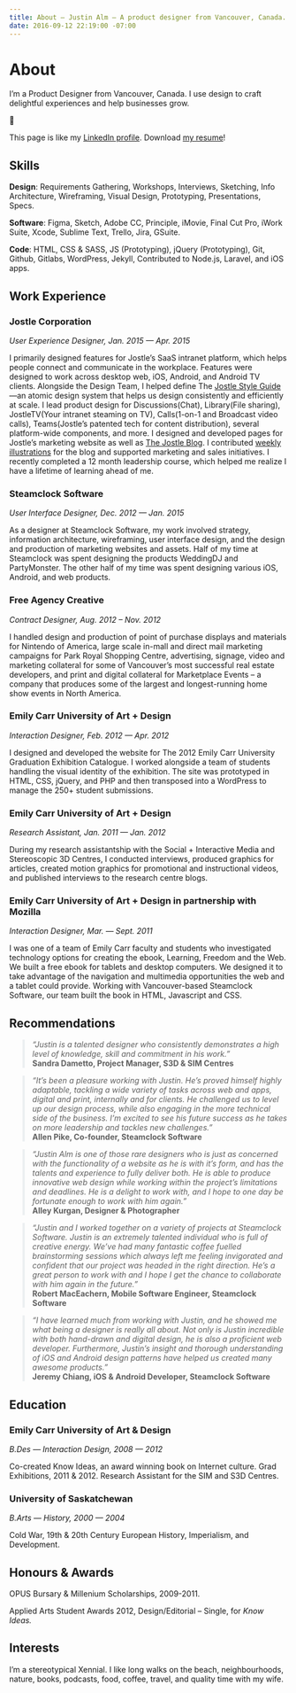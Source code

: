 ```yaml
---
title: About — Justin Alm — A product designer from Vancouver, Canada.
date: 2016-09-12 22:19:00 -07:00
---
```


<div class="mw-900  bp1-u-textAlign-center  u-mar-auto  u-mar-b05">
    <h1 class="u-noMargin  u-mar-b01"><strong>About</strong></h1>
    <p class="as-h3">I’m a Product Designer from Vancouver, Canada. I use design to craft delightful experiences and help businesses grow.</p>
    <p class="as-h3  bp1-u-textAlign-center  u-mar-b05">🙇</p>
</div>

<p class="bp1-u-textAlign-center">This page is like my <a href="https://www.linkedin.com/in/justin-alm-8611b412/">LinkedIn profile</a>. Download <a href="/uploads/justin-alm-resume.pdf" title="Resume of Justin Alm">my resume</a>!</p>

<h2><strong>Skills</strong></h2>

__Design__: Requirements Gathering, Workshops, Interviews, Sketching, Info Architecture, Wireframing, Visual Design, Prototyping, Presentations, Specs.

__Software__: Figma, Sketch, Adobe CC, Principle, iMovie, Final Cut Pro, iWork Suite, Xcode, Sublime Text, Trello, Jira, GSuite.

__Code__: HTML, CSS & SASS, JS (Prototyping), jQuery (Prototyping), Git, Github, Gitlabs, WordPress, Jekyll, Contributed to Node.js, Laravel, and iOS apps.

<h2><strong>Work Experience</strong></h2>

<h3 class="u-mar-t03  u-mar-b00">Jostle Corporation</h3>
<p class="c-grey03  u-mar-t01  u-mar-b01"><em>User Experience Designer, Jan. 2015 — Apr. 2015</em></p>
<p class="u-mar-t00  u-mar-b00">I primarily designed features for Jostle’s SaaS intranet platform, which helps people connect and communicate in the workplace. Features were designed to work across desktop web, iOS, Android, and Android TV clients. Alongside the Design Team, I helped define The <a href="/work/the-jostle-style-guide/" title="My case study on the Jostle Style Guide">Jostle Style Guide</a>—an atomic design system that helps us design consistently and efficiently at scale. I lead product design for Discussions(Chat), Library(File sharing), JostleTV(Your intranet steaming on TV), Calls(1-on-1 and Broadcast video calls), Teams(Jostle’s patented tech for content distribution), several platform-wide components, and more. I designed and developed pages for Jostle’s marketing website as well as <a href="/work/the-jostle-blog/" title="My case study on The Jostle Blog">The Jostle Blog</a>. I contributed <a href="/work/jostle-illustrations/" title="Samples of my illustrations for Jostle">weekly illustrations</a> for the blog and supported marketing and sales initiatives. I recently completed a 12 month leadership course, which helped me realize I have a lifetime of learning ahead of me.</p>

<h3 class="u-mar-t03  u-mar-b00">Steamclock Software</h3>
<p class="c-grey03  u-mar-t01  u-mar-b01"><em>User Interface Designer, Dec. 2012 — Jan. 2015</em>
<p class="u-mar-t00  u-mar-b00">As a designer at Steamclock Software, my work involved strategy, information architecture, wireframing, user interface design, and the design and production of marketing websites and assets. Half of my time at Steamclock was spent designing the products WeddingDJ and PartyMonster. The other half of my time was spent designing various iOS, Android, and web products.</p>

<h3 class="u-mar-t03  u-mar-b00">Free Agency Creative</h3>
<p class="c-grey03  u-mar-t01  u-mar-b01"><em>Contract Designer, Aug. 2012 – Nov. 2012</em>
<p class="u-mar-t00  u-mar-b00">I handled design and production of point of purchase displays and materials for Nintendo of America, large scale in-mall and direct mail marketing campaigns for Park Royal Shopping Centre, advertising, signage, video and marketing collateral for some of Vancouver’s most successful real estate developers, and print and digital collateral for Marketplace Events – a company that produces some of the largest and longest-running home show events in North America.</p>

<h3 class="u-mar-t03  u-mar-b00">Emily Carr University of Art + Design</h3>
<p class="c-grey03  u-mar-t01  u-mar-b01"><em>Interaction Designer, Feb. 2012 — Apr. 2012</em></p>
<p class="u-mar-t00  u-mar-b00">I designed and developed the website for The 2012 Emily Carr University Graduation Exhibition Catalogue. I worked alongside a team of students handling the visual identity of the exhibition. The site was prototyped in HTML, CSS, jQuery, and PHP and then transposed into a WordPress to manage the 250+ student submissions.</p>

<h3 class="u-mar-t03  u-mar-b00">Emily Carr University of Art + Design</h3>
<p class="c-grey03  u-mar-t01  u-mar-b01"><em>Research Assistant, Jan. 2011 — Jan. 2012</em></p>
<p class="u-mar-t00  u-mar-b00">During my research assistantship with the Social + Interactive Media and Stereoscopic 3D Centres, I conducted interviews, produced graphics for articles, created motion graphics for promotional and instructional videos, and published interviews to the research centre blogs.</p>

<h3 class="u-mar-t03  u-mar-b00">Emily Carr University of Art + Design in partnership with Mozilla</h3>
<p class="c-grey03  u-mar-t01  u-mar-b01"><em>Interaction Designer, Mar. — Sept. 2011</em></p>
<p class="u-mar-t00  u-mar-b00">I was one of a team of Emily Carr faculty and students who investigated technology options for creating the ebook, Learning, Freedom and the Web. We built a free ebook for tablets and desktop computers. We designed it to take advantage of the navigation and multimedia opportunities the web and a tablet could provide. Working with Vancouver-based Steamclock Software, our team built the book in HTML, Javascript and CSS.</p>

<h2><strong>Recommendations</strong></h2>

<blockquote class="u-noMargin  u-mar-t03  u-mar-b03  u-pad-l03  as-h5 c-grey03" style="border-left: 4px solid #eceff1;"><em>“Justin is a talented designer who consistently demonstrates a high level of knowledge, skill and commitment in his work.”</em><br><span class="as-h6"><strong>Sandra Dametto, Project Manager, S3D & SIM Centres</strong></span></blockquote>

<blockquote class="u-noMargin  u-mar-t03  u-mar-b03  u-pad-l03  as-h5 c-grey03" style="border-left: 4px solid #eceff1;"><em>“It’s been a pleasure working with Justin. He’s proved himself highly adaptable, tackling a wide variety of tasks across web and apps, digital and print, internally and for clients. He challenged us to level up our design process, while also engaging in the more technical side of the business. I’m excited to see his future success as he takes on more leadership and tackles new challenges.”</em><br><span class="as-h6"><strong>Allen Pike, Co-founder, Steamclock Software</strong></span></blockquote>

<blockquote class="u-noMargin  u-mar-t03  u-mar-b03  u-pad-l03  as-h5 c-grey03" style="border-left: 4px solid #eceff1;"><em>“Justin Alm is one of those rare designers who is just as concerned with the functionality of a website as he is with it’s form, and has the talents and experience to fully deliver both. He is able to produce innovative web design while working within the project’s limitations and deadlines. He is a delight to work with, and I hope to one day be fortunate enough to work with him again.”</em><br><span class="as-h6"><strong>Alley Kurgan, Designer & Photographer</strong></span></blockquote>

<blockquote class="u-noMargin  u-mar-t03  u-mar-b03  u-pad-l03  as-h5 c-grey03" style="border-left: 4px solid #eceff1;"><em>“Justin and I worked together on a variety of projects at Steamclock Software. Justin is an extremely talented individual who is full of creative energy. We’ve had many fantastic coffee fuelled brainstorming sessions which always left me feeling invigorated and confident that our project was headed in the right direction. He’s a great person to work with and I hope I get the chance to collaborate with him again in the future.”</em><br><span class="as-h6"><strong>Robert MacEachern, Mobile Software Engineer, Steamclock Software</strong></span></blockquote>

<blockquote class="u-noMargin  u-mar-t03  u-mar-b03  u-pad-l03  as-h5 c-grey03" style="border-left: 4px solid #eceff1;"><em>“I have learned much from working with Justin, and he showed me what being a designer is really all about. Not only is Justin incredible with both hand-drawn and digital design, he is also a proficient web developer. Furthermore, Justin’s insight and thorough understanding of iOS and Android design patterns have helped us created many awesome products.”</em><br><span class="as-h6"><strong>Jeremy Chiang, iOS & Android Developer, Steamclock Software</strong></span></blockquote>

<h2><strong>Education</strong></h2>

<h3 class="u-mar-t03  u-mar-b00">Emily Carr University of Art & Design</h3>
<p class="c-grey03  u-mar-t01  u-mar-b01"><em>B.Des — Interaction Design, 2008 — 2012</em></p>
<p class="u-mar-t00  u-mar-b00">Co-created Know Ideas, an award winning book on Internet culture. Grad Exhibitions, 2011 & 2012. Research Assistant for the SIM and S3D Centres.</p>

<h3 class="u-mar-t03  u-mar-b00">University of Saskatchewan</h3>
<p class="c-grey03  u-mar-t01  u-mar-b01"><em>B.Arts — History, 2000 — 2004</em></p>
<p class="u-mar-t00  u-mar-b00">Cold War, 19th & 20th Century European History, Imperialism, and Development.</p>

<h2><strong>Honours &amp; Awards</strong></h2>

<p class="u-mar-t00  u-mar-b01">OPUS Bursary & Millenium Scholarships, 2009-2011.</p>
<p class="u-mar-t00  u-mar-b00">Applied Arts Student Awards 2012, Design/Editorial – Single, for <em>Know Ideas.</em></p>

<h2><strong>Interests</strong></h2>

I’m a stereotypical Xennial. I like long walks on the beach, neighbourhoods, nature, books, podcasts, food, coffee, travel, and quality time with my wife.

<div class="u-mar-b05">&nbsp;</div>